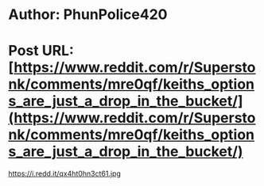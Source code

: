 # Author: PhunPolice420
# Post URL: [https://www.reddit.com/r/Superstonk/comments/mre0qf/keiths_options_are_just_a_drop_in_the_bucket/](https://www.reddit.com/r/Superstonk/comments/mre0qf/keiths_options_are_just_a_drop_in_the_bucket/)


https://i.redd.it/qx4ht0hn3ct61.jpg